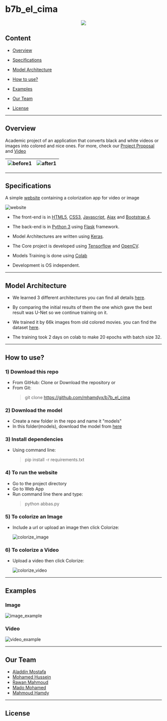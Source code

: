 # b7b_el_cima

<p align="center">
<img  src = images/cover.png>
</p>

## Content

* [Overview](#overview)

* [Specifications](#specifications)

* [Model Architecture](#model-architecture)

* [How to use?](#how-to-use)

* [Examples](#examples)

* [Our Team](#our-team)

* [License](#license)

---

## Overview

Academic project of an application that converts black and white videos or images into colored and nice ones.
For more, check our [Project Proposal](B7b%20El-Cima.pdf) and [Video](https://www.youtube.com/watch?v=HuqR4sw75ko)

![before1](images/before1.jpg) | ![after1](images/after1.png)
-|-

---

## Specifications

A simple [website](http://127.0.0.1:5000) containing a colorization app for video or image

![website](images/website.jpg)

* The front-end is in [HTML5](https://developer.mozilla.org/en-US/docs/Web/Guide/HTML/HTML5), [CSS3](https://developer.mozilla.org/en-US/docs/Web/CSS/CSS3), [Javascript](https://www.javascript.com/), [Ajax](http://api.jquery.com/jquery.ajax/) and [Bootstrap 4](https://getbootstrap.com/).

* The back-end is in [Python 3](https://www.python.org/download/releases/3.0/) using [Flask](http://flask.pocoo.org/) framework.

* Model Architectures are written using [Keras](https://keras.io/).

* The Core project is developed using [Tensorflow](https://www.tensorflow.org/) and [OpenCV](https://opencv.org/).

* Models Training is done using [Colab](https://colab.research.google.com)

* Development is OS independent.

---

## Model Architecture

* We learned 3 different architectures
you can find all details [here](Model_Arch.md).

* By comparing the initial results of them the one which gave the best result was U-Net so we continue training on it.

* We trained it by 66k images from old colored movies. you can find the dataset [here](https://drive.google.com/file/d/1g6wtlkZVHAMKwucdRPqke37aBcQaImWw/view).

* The training took 2 days on colab to make 20 epochs with batch size 32.

---

## How to use?

### 1) Download this repo

* From GitHub: Clone or Download the repository or
* From Git:
    > git clone <https://github.com/mhamdyx/b7b_el_cima>

### 2) Download the model

* Create a new folder in the repo and name it "models"
* In this folder(models), download the model from [here](https://drive.google.com/file/d/1biUjfEqCFgmNGzGXg8yTf9vsXTsLaB39/view)

### 3) Install dependencies

* Using command line:
    > pip install -r requirements.txt

### 4) To run the website

* Go to the project directory
* Go to Web App
* Run command line there and type:
    > python abbas.py

### 5) To colorize an Image

* Include a url or upload an image then click Colorize:

    ![colorize_image](images/how_to_use_image.jpg)

### 6) To colorize a Video

* Upload a video then click Colorize:

    ![colorize_video](images/how_to_use_video.jpg)

---

## Examples

### Image

![image_example](images/Image_Example.png)

### Video

![video_example](images/Video_Example.jpg)

---

## Our Team

* [Aladdin Mostafa](https://github.com/Aladdin95)
* [Mohamed Hussein](https://github.com/teamleader6)
* [Rawan Mahmoud](https://github.com/RawanMahmoud)
* [Mado Mohamed](https://github.com/MadoMohamed)
* [Mahmoud Hamdy](https://github.com/mhamdyx)

---

## License
